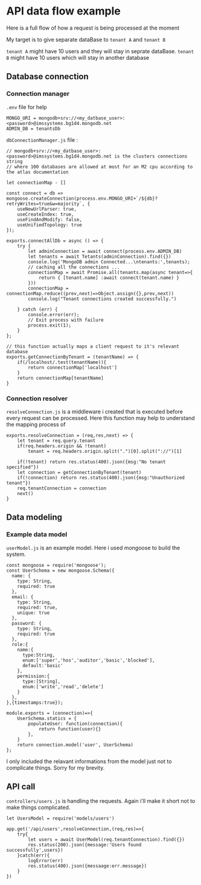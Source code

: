 # API data flow example

Here is a full flow of how a request is being processed at the moment

My target is to give separate dataBase to `tenant A` and `tenant B`

`tenant A` might have 10 users and they will stay in seprate dataBase.
`tenant B` might have 10 users which will stay in another database

## Database connection

### Connection manager

`.env` file for help

```
MONGO_URI = mongodb+srv://<my_datbase_user>:<password>@imssystems.bg1d4.mongodb.net
ADMIN_DB = tenantsDb

```

`dbConnectionManager.js` file :

```
// mongodb+srv://<my_datbase_user>:<password>@imssystems.bg1d4.mongodb.net is the clusters connections string
// where 100 databases are allowed at most for an M2 cpu according to the atlas documentation

let connectionMap - []

const connect = db => mongoose.createConnection(process.env.MONGO_URI+`/${db}?retryWrites=true&w=majority`, {
	useNewUrlParser: true,
	useCreateIndex: true,
	useFindAndModify: false,
	useUnifiedTopology: true
});

exports.connectAllDb = async () => {
	try {
		let adminConnection = await connect(process.env.ADMIN_DB)
		let tenants = await Tetants(adminConnection).find({})
		console.log('MongoDB admin Connected...\ntenants:',tenants);
		// caching all the connections ...
		connectionMap = await Promise.all(tenants.map(async tenant=>{
			return { [tenant.name] :await connect(tenant.name) }
		}))
		connectionMap = connectionMap.reduce((prev,next)=>Object.assign({},prev,next))
		console.log("Tenant connections created successfully.")

	} catch (err) {
		console.error(err);
		// Exit process with failure
		process.exit(1);
	}
};

// this function actually maps a client request to it's relevant database
exports.getConnectionByTenant = (tenantName) => {
	if(/localhost/.test(tenantName)){
		return connectionMap['localhost']
	}
	return connectionMap[tenantName]
}

```

### Connection resolver

`resolveConnection.js` is a middleware i created that is executed before every request can be processed.
Here this function may help to understand the mapping process of

```
exports.resolveConnection = (req,res,next) => {
    let tenant = req.query.tenant
    if(req.headers.origin && !tenant)
        tenant = req.headers.origin.split(".")[0].split("://")[1]

    if(!tenant) return res.status(400).json({msg:"No tenant specified"})
    let connection = getConnectionByTenant(tenant)
    if(!connection) return res.status(400).json({msg:"Unauthorized tenant"})
    req.tenantConnection = connection
    next()
}

```

## Data modeling

### Example data model

`userModel.js` is an example model. Here i used mongoose to build the system.

```
const mongoose = require('mongoose');
const UserSchema = new mongoose.Schema({
  name: {
    type: String,
    required: true
  },
  email: {
    type: String,
    required: true,
    unique: true
  },
  password: {
    type: String,
    required: true
  },
  role:{
    name:{
      type:String,
      enum:['super','hos','auditor','basic','blocked'],
      default:'basic'
    },
    permission:{
      type:[String],
      enum:['write','read','delete']
    }
  },
},{timestamps:true});

module.exports = (connection)=>{
    UserSchema.statics = {
        populateUser: function(connection){
            return function(user){}
        },
    }
    return connection.model('user', UserSchema)
};

```

I only included the relavant informations from the model just not to complicate things. Sorry for my brevity.

## API call

`controllers/users.js` is handling the requests. Again i'll make it short not to make things complicated.

```
let UsersModel = require('models/users')

app.get('/api/users',resolveConnection,(req,res)=>{
    try{
        let users = await UserModel(req.tenantConnection).find({})
        res.status(200).json({message:'Users found successfully',users})
    }catch(err){
        logError(err)
        res.status(400).json({messaage:err.message})
    }
})
```
